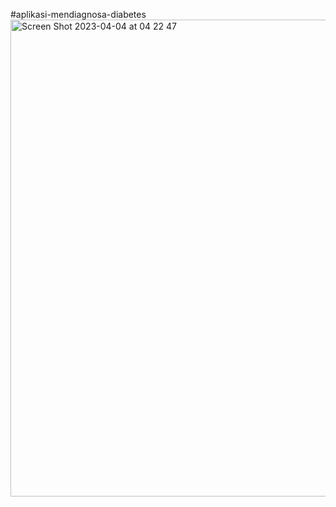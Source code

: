 #aplikasi-mendiagnosa-diabetes
<img width="763" alt="Screen Shot 2023-04-04 at 04 22 47" src="https://user-images.githubusercontent.com/96865504/229630562-992f05bb-8532-40d4-8d2e-1d595176a3a7.png">
